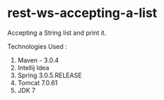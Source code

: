 # rest-ws-accepting-a-list
Accepting a String list and print it. 

Technologies Used :

1. Maven - 3.0.4
2. Intellij Idea
3. Spring 3.0.5.RELEASE
4. Tomcat 7.0.61
5. JDK 7
